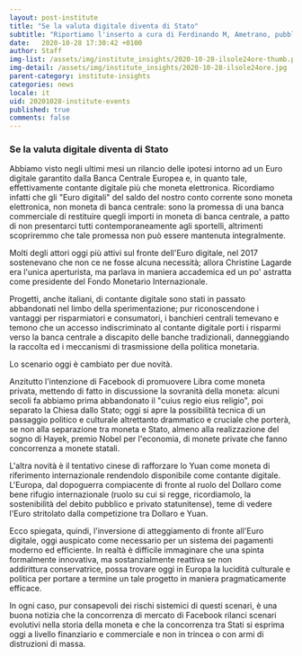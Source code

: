 ```yaml
---
layout: post-institute
title: "Se la valuta digitale diventa di Stato"
subtitle: "Riportiamo l'inserto a cura di Ferdinando M, Ametrano, pubblicato oggi sulla rubrica 'Valute digitali' de Il Sole 24 ore."
date:   2020-10-28 17:30:42 +0100
author: Staff
img-list: /assets/img/institute_insights/2020-10-28-ilsole24ore-thumb.png
img-detail: /assets/img/institute_insights/2020-10-28-ilsole24ore.jpg
parent-category: institute-insights
categories: news
locale: it
uid: 20201028-institute-events
published: true
comments: false
---
```

### Se la valuta digitale diventa di Stato

Abbiamo visto negli ultimi mesi un rilancio delle ipotesi intorno ad un Euro digitale garantito dalla Banca Centrale Europea e, in quanto tale, effettivamente contante digitale più che moneta elettronica. Ricordiamo infatti che gli "Euro digitali" del saldo del nostro conto corrente sono moneta elettronica, non moneta di banca centrale: sono la promessa di una banca commerciale di restituire quegli importi in moneta di banca centrale, a patto di non presentarci tutti contemporaneamente agli sportelli, altrimenti scopriremmo che tale promessa non può essere mantenuta integralmente.

Molti degli attori oggi più attivi sul fronte dell'Euro digitale, nel 2017 sostenevano che non ce ne fosse alcuna necessità; allora Christine Lagarde era l'unica aperturista, ma parlava in maniera accademica ed un po' astratta come presidente del Fondo Monetario Internazionale.

Progetti, anche italiani, di contante digitale sono stati in passato abbandonati nel limbo della sperimentazione; pur riconoscendone i vantaggi per risparmiatori e consumatori, i banchieri centrali temevano e temono che un accesso indiscriminato al contante digitale porti i risparmi verso la banca centrale a discapito delle banche tradizionali, danneggiando la raccolta ed i meccanismi di trasmissione della politica monetaria.

Lo scenario oggi è cambiato per due novità.

Anzitutto l'intenzione di Facebook di promuovere Libra come moneta privata, mettendo di fatto in discussione la sovranità della moneta: alcuni secoli fa abbiamo prima abbandonato il "cuius regio eius religio", poi separato la Chiesa dallo Stato; oggi si apre la possibilità tecnica di un passaggio politico e culturale altrettanto drammatico e cruciale che porterà, se non alla separazione tra moneta e Stato, almeno alla realizzazione del sogno di Hayek, premio Nobel per l'economia, di monete private che fanno concorrenza a monete statali.

L'altra novità è il tentativo cinese di rafforzare lo Yuan come moneta di riferimento internazionale rendendolo disponibile come contante digitale. L'Europa, dal dopoguerra compiacente di fronte al ruolo del Dollaro come bene rifugio internazionale (ruolo su cui si regge, ricordiamolo, la sostenibilità del debito pubblico e privato statunitense), teme di vedere l'Euro stritolato dalla competizione tra Dollaro e Yuan.

Ecco spiegata, quindi, l'inversione di atteggiamento di fronte all'Euro digitale, oggi auspicato come necessario per un sistema dei pagamenti moderno ed efficiente. In realtà è difficile immaginare che una spinta formalmente innovativa, ma sostanzialmente reattiva se non addirittura conservatrice, possa trovare oggi in Europa la lucidità culturale e politica per portare a termine un tale progetto in maniera pragmaticamente efficace.

In ogni caso, pur consapevoli dei rischi sistemici di questi scenari, è una buona notizia che la concorrenza di mercato di Facebook rilanci scenari evolutivi nella storia della moneta e che la concorrenza tra Stati si esprima oggi a livello finanziario e commerciale e non in trincea o con armi di distruzioni di massa.
